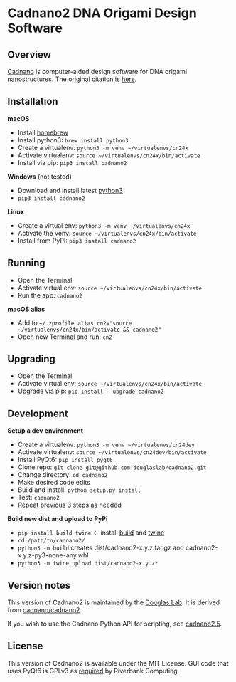 # Cadnano2 DNA Origami Design Software

## Overview
[Cadnano](http://cadnano.org/) is computer-aided design software for DNA origami nanostructures. The original citation is [here](https://academic.oup.com/nar/article/37/15/5001/2409858).

## Installation

**macOS**
* Install [homebrew](https://brew.sh/)
* Install python3: `brew install python3`
* Create a virtualenv: `python3 -m venv ~/virtualenvs/cn24x` 
* Activate virtualenv: `source ~/virtualenvs/cn24x/bin/activate`
* Install via pip: `pip3 install cadnano2`

**Windows** (not tested)
* Download and install latest [python3](https://www.python.org/downloads/)
* `pip3 install cadnano2`

**Linux**
* Create a virtual env: `python3 -m venv ~/virtualenvs/cn24x`
* Activate the venv: `source ~/virtualenvs/cn24x/bin/activate`
* Install from PyPI: `pip3 install cadnano2`

## Running
* Open the Terminal
* Activate virtual env: `source ~/virtualenvs/cn24x/bin/activate`
* Run the app: `cadnano2`

**macOS alias**
* Add to `~/.zprofile`: `alias cn2="source ~/virtualenvs/cn24x/bin/activate && cadnano2"`
* Open new Terminal and run: `cn2`

## Upgrading
* Open the Terminal
* Activate virtual env: `source ~/virtualenvs/cn24x/bin/activate`
* Upgrade via pip: `pip install --upgrade cadnano2`


## Development

**Setup a dev environment**

* Create a virtualenv: `python3 -m venv ~/virtualenvs/cn24dev` 
* Activate virtualenv: `source ~/virtualenvs/cn24dev/bin/activate`
* Install PyQt6: `pip install pyqt6`
* Clone repo: `git clone git@github.com:douglaslab/cadnano2.git`
* Change directory: `cd cadnano2`
* Make desired code edits
* Build and install: `python setup.py install`
* Test: `cadnano2`
* Repeat previous 3 steps as needed

**Build new dist and upload to PyPi**

* `pip install build twine` <- install [build](https://pypi.org/project/build/) and [twine](https://pypi.org/project/twine/)
* `cd /path/to/cadnano2/` 
* `python3 -m build`  creates dist/cadnano2-x.y.z.tar.gz and cadnano2-x.y.z-py3-none-any.whl
* `python3 -m twine upload dist/cadnano2-x.y.z*` 

## Version notes

This version of Cadnano2 is maintained by the [Douglas Lab](http://bionano.ucsf.edu/). It is derived from [cadnano/cadnano2](https://github.com/cadnano/cadnano2).

If you wish to use the Cadnano Python API for scripting, see [cadnano2.5](https://github.com/douglaslab/cadnano2.5/).

## License

This version of Cadnano2 is available under the MIT License. GUI code that uses PyQt6 is GPLv3 as [required](http://pyqt.sourceforge.net/Docs/PyQt6/introduction.html#license) by Riverbank Computing.
